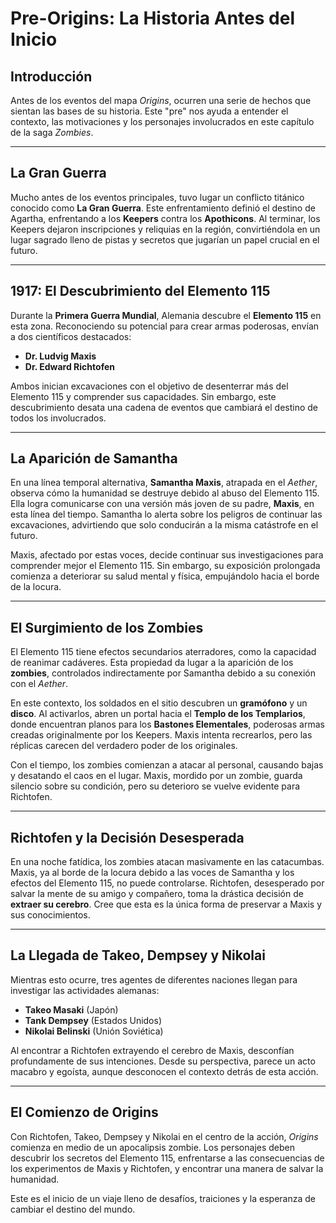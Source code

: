 # Pre-Origins: La Historia Antes del Inicio

## **Introducción**
Antes de los eventos del mapa *Origins*, ocurren una serie de hechos que sientan las bases de su historia. Este "pre" nos ayuda a entender el contexto, las motivaciones y los personajes involucrados en este capítulo de la saga *Zombies*.

---

## **La Gran Guerra**
Mucho antes de los eventos principales, tuvo lugar un conflicto titánico conocido como **La Gran Guerra**. Este enfrentamiento definió el destino de Agartha, enfrentando a los **Keepers** contra los **Apothicons**. Al terminar, los Keepers dejaron inscripciones y reliquias en la región, convirtiéndola en un lugar sagrado lleno de pistas y secretos que jugarían un papel crucial en el futuro.

---

## **1917: El Descubrimiento del Elemento 115**

Durante la **Primera Guerra Mundial**, Alemania descubre el **Elemento 115** en esta zona. Reconociendo su potencial para crear armas poderosas, envían a dos científicos destacados:

- **Dr. Ludvig Maxis**  
- **Dr. Edward Richtofen**

Ambos inician excavaciones con el objetivo de desenterrar más del Elemento 115 y comprender sus capacidades. Sin embargo, este descubrimiento desata una cadena de eventos que cambiará el destino de todos los involucrados.

---

## **La Aparición de Samantha**

En una línea temporal alternativa, **Samantha Maxis**, atrapada en el *Aether*, observa cómo la humanidad se destruye debido al abuso del Elemento 115. Ella logra comunicarse con una versión más joven de su padre, **Maxis**, en esta línea del tiempo. Samantha lo alerta sobre los peligros de continuar las excavaciones, advirtiendo que solo conducirán a la misma catástrofe en el futuro.

Maxis, afectado por estas voces, decide continuar sus investigaciones para comprender mejor el Elemento 115. Sin embargo, su exposición prolongada comienza a deteriorar su salud mental y física, empujándolo hacia el borde de la locura.

---

## **El Surgimiento de los Zombies**

El Elemento 115 tiene efectos secundarios aterradores, como la capacidad de reanimar cadáveres. Esta propiedad da lugar a la aparición de los **zombies**, controlados indirectamente por Samantha debido a su conexión con el *Aether*. 

En este contexto, los soldados en el sitio descubren un **gramófono** y un **disco**. Al activarlos, abren un portal hacia el **Templo de los Templarios**, donde encuentran planos para los **Bastones Elementales**, poderosas armas creadas originalmente por los Keepers. Maxis intenta recrearlos, pero las réplicas carecen del verdadero poder de los originales.

Con el tiempo, los zombies comienzan a atacar al personal, causando bajas y desatando el caos en el lugar. Maxis, mordido por un zombie, guarda silencio sobre su condición, pero su deterioro se vuelve evidente para Richtofen.

---

## **Richtofen y la Decisión Desesperada**

En una noche fatídica, los zombies atacan masivamente en las catacumbas. Maxis, ya al borde de la locura debido a las voces de Samantha y los efectos del Elemento 115, no puede controlarse. Richtofen, desesperado por salvar la mente de su amigo y compañero, toma la drástica decisión de **extraer su cerebro**. Cree que esta es la única forma de preservar a Maxis y sus conocimientos.

---

## **La Llegada de Takeo, Dempsey y Nikolai**

Mientras esto ocurre, tres agentes de diferentes naciones llegan para investigar las actividades alemanas:

- **Takeo Masaki** (Japón)  
- **Tank Dempsey** (Estados Unidos)  
- **Nikolai Belinski** (Unión Soviética)  

Al encontrar a Richtofen extrayendo el cerebro de Maxis, desconfían profundamente de sus intenciones. Desde su perspectiva, parece un acto macabro y egoísta, aunque desconocen el contexto detrás de esta acción.

---

## **El Comienzo de Origins**

Con Richtofen, Takeo, Dempsey y Nikolai en el centro de la acción, *Origins* comienza en medio de un apocalipsis zombie. Los personajes deben descubrir los secretos del Elemento 115, enfrentarse a las consecuencias de los experimentos de Maxis y Richtofen, y encontrar una manera de salvar la humanidad.

Este es el inicio de un viaje lleno de desafíos, traiciones y la esperanza de cambiar el destino del mundo.
